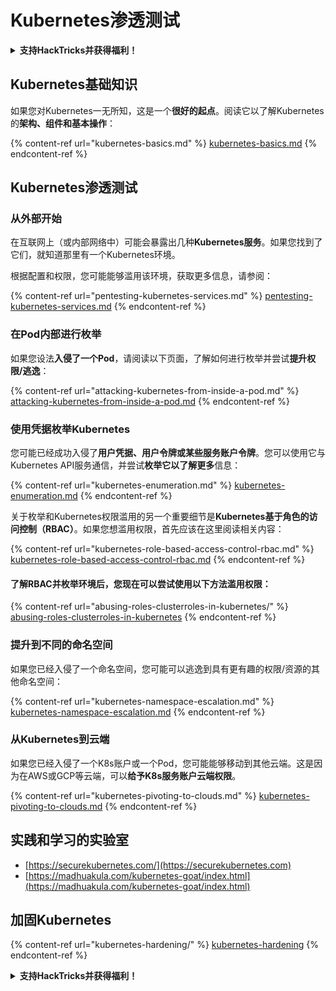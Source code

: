 # Kubernetes渗透测试

<details>

<summary><strong>支持HackTricks并获得福利！</strong></summary>

* 如果您想在HackTricks中看到您的公司广告，或者如果您想访问PEASS的最新版本或下载PDF格式的HackTricks，请查看[**订阅计划**](https://github.com/sponsors/carlospolop)！
* 获取[**官方PEASS和HackTricks周边产品**](https://peass.creator-spring.com)
* 发现[**PEASS家族**](https://opensea.io/collection/the-peass-family)，我们的独家[**NFT**](https://opensea.io/collection/the-peass-family)收藏品
* **加入** 💬 [**Discord群组**](https://discord.gg/hRep4RUj7f) 或 [**Telegram群组**](https://t.me/peass) 或 **关注**我在**Twitter**上的账号 🐦 [**@carlospolopm**](https://twitter.com/carlospolopm)**.**
* **通过向** [**HackTricks**](https://github.com/carlospolop/hacktricks) **和** [**HackTricks Cloud**](https://github.com/carlospolop/hacktricks-cloud) **github仓库提交PR来分享您的黑客技巧。**

</details>

## Kubernetes基础知识

如果您对Kubernetes一无所知，这是一个**很好的起点**。阅读它以了解Kubernetes的**架构、组件和基本操作**：

{% content-ref url="kubernetes-basics.md" %}
[kubernetes-basics.md](kubernetes-basics.md)
{% endcontent-ref %}

## Kubernetes渗透测试

### 从外部开始

在互联网上（或内部网络中）可能会暴露出几种**Kubernetes服务**。如果您找到了它们，就知道那里有一个Kubernetes环境。

根据配置和权限，您可能能够滥用该环境，获取更多信息，请参阅：

{% content-ref url="pentesting-kubernetes-services.md" %}
[pentesting-kubernetes-services.md](pentesting-kubernetes-services.md)
{% endcontent-ref %}

### 在Pod内部进行枚举

如果您设法**入侵了一个Pod**，请阅读以下页面，了解如何进行枚举并尝试**提升权限/逃逸**：

{% content-ref url="attacking-kubernetes-from-inside-a-pod.md" %}
[attacking-kubernetes-from-inside-a-pod.md](attacking-kubernetes-from-inside-a-pod.md)
{% endcontent-ref %}

### 使用凭据枚举Kubernetes

您可能已经成功入侵了**用户凭据、用户令牌或某些服务账户令牌**。您可以使用它与Kubernetes API服务通信，并尝试**枚举它以了解更多**信息：

{% content-ref url="kubernetes-enumeration.md" %}
[kubernetes-enumeration.md](kubernetes-enumeration.md)
{% endcontent-ref %}

关于枚举和Kubernetes权限滥用的另一个重要细节是**Kubernetes基于角色的访问控制（RBAC）**。如果您想滥用权限，首先应该在这里阅读相关内容：

{% content-ref url="kubernetes-role-based-access-control-rbac.md" %}
[kubernetes-role-based-access-control-rbac.md](kubernetes-role-based-access-control-rbac.md)
{% endcontent-ref %}

#### 了解RBAC并枚举环境后，您现在可以尝试使用以下方法滥用权限：

{% content-ref url="abusing-roles-clusterroles-in-kubernetes/" %}
[abusing-roles-clusterroles-in-kubernetes](abusing-roles-clusterroles-in-kubernetes/)
{% endcontent-ref %}

### 提升到不同的命名空间

如果您已经入侵了一个命名空间，您可能可以逃逸到具有更有趣的权限/资源的其他命名空间：

{% content-ref url="kubernetes-namespace-escalation.md" %}
[kubernetes-namespace-escalation.md](kubernetes-namespace-escalation.md)
{% endcontent-ref %}

### 从Kubernetes到云端

如果您已经入侵了一个K8s账户或一个Pod，您可能能够移动到其他云端。这是因为在AWS或GCP等云端，可以**给予K8s服务账户云端权限**。

{% content-ref url="kubernetes-pivoting-to-clouds.md" %}
[kubernetes-pivoting-to-clouds.md](kubernetes-pivoting-to-clouds.md)
{% endcontent-ref %}

## 实践和学习的实验室

* [https://securekubernetes.com/](https://securekubernetes.com)
* [https://madhuakula.com/kubernetes-goat/index.html](https://madhuakula.com/kubernetes-goat/index.html)

## 加固Kubernetes

{% content-ref url="kubernetes-hardening/" %}
[kubernetes-hardening](kubernetes-hardening/)
{% endcontent-ref %}

<details>

<summary><strong>支持HackTricks并获得福利！</strong></summary>

* 如果您想在HackTricks中看到您的公司广告，或者如果您想访问PEASS的最新版本或下载PDF格式的HackTricks，请查看[**订阅计划**](https://github.com/sponsors/carlospolop)！
* 获取[**官方PEASS和HackTricks周边产品**](https://peass.creator-spring.com)
* 发现[**PEASS家族**](https://opensea.io/collection/the-peass-family)，我们的独家[**NFT**](https://opensea.io/collection/the-peass-family)收藏品
* **加入** 💬 [**Discord群组**](https://discord.gg/hRep4RUj7f) 或 [**Telegram群组**](https://t.me/peass) 或 **关注**我在**Twitter**上的账号 🐦 [**@carlospolopm**](https://twitter.com/carlospolopm)**.**
* **通过向** [**HackTricks**](https://github.com/carlospolop/hacktricks) **和** [**HackTricks Cloud**](https://github.com/carlospolop/hacktricks-cloud) **github仓库提交PR来分享您的黑客技巧。**

</details>
